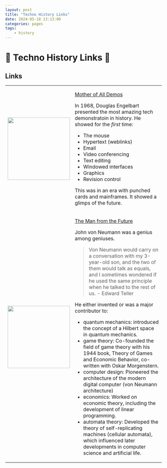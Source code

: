 ```yaml
---
layout: post
title: "Techno History Links"
date: 2024-05-18 13:13:00
categories: pages
tags:
    - history
---
```

# 💾 Techno History Links 📠

## Links

<table>
<tr>
<td>
<img src="https://i.ytimg.com/vi/yJDv-zdhzMY/hqdefault.jpg" width=200>
</td>
<td valign="top">

[Mother of All Demos](https://www.youtube.com/watch?v=yJDv-zdhzMY)

In 1968, Douglas Engelbart presented the most amazing tech demonstratoin in history. He showed for the _first_ time:

- The mouse
- Hypertext (weblinks)
- Email
- Video conferencing
- Text editing
- Windowed interfaces
- Graphics
- Revision control

This was in an era with punched cards and mainframes. It showed a glimps of the future.
</td>
</tr>
<tr>
<td>
<img src="https://m.media-amazon.com/images/I/71QlpibWMgL._SY522_.jpg" width="200">
</td>
<td valign="top">

[The Man from the Future](https://a.co/d/758o9l9)

John von Neumann was a genius among geniuses. 
> Von Neumann would carry on a conversation with my 3-year-old son, and the two of them would talk as equals, and I sometimes wondered if he used the same principle when he talked to the rest of us. - Edward Teller

He either invented or was a major contributor to:
- quantum mechanics: introduced the concept of a Hilbert space in quantum mechanics.
- game theory: Co-founded the field of game theory with his 1944 book, Theory of Games and Economic Behavior, co-written with Oskar Morgenstern.
- computer design: Pioneered the architecture of the modern digital computer (von Neumann architecture)
- economics: Worked on economic theory, including the development of linear programming.
- automata theory: Developed the theory of self-replicating machines (cellular automata), which influenced later developments in computer science and artificial life.

</td>
</tr>
</table>

